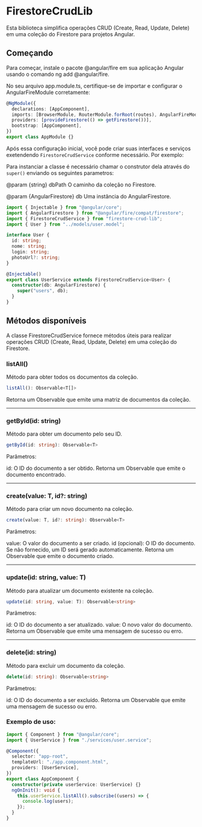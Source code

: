 # FirestoreCrudLib

Esta biblioteca simplifica operações CRUD (Create, Read, Update, Delete) em uma coleção do Firestore para projetos Angular.

## Começando

Para começar, instale o pacote @angular/fire em sua aplicação Angular usando o comando ng add @angular/fire.

No seu arquivo app.module.ts, certifique-se de importar e configurar o AngularFireModule corretamente:

```typescript
@NgModule({
  declarations: [AppComponent],
  imports: [BrowserModule, RouterModule.forRoot(routes), AngularFireModule.initializeApp(environment.firebaseConfig)],
  providers: [provideFirestore(() => getFirestore())],
  bootstrap: [AppComponent],
})
export class AppModule {}
```

Após essa configuração inicial, você pode criar suas interfaces e serviços exetendendo `FirestoreCrudService` conforme necessário. Por exemplo:

Para instanciar a classe é necessário chamar o construtor dela através do `super()` enviando os seguintes parametros:

@param {string} dbPath O caminho da coleção no Firestore.

@param {AngularFirestore} db Uma instância do AngularFirestore.

```typescript
import { Injectable } from "@angular/core";
import { AngularFirestore } from "@angular/fire/compat/firestore";
import { FirestoreCrudService } from "firestore-crud-lib";
import { User } from "../models/user.model";

interface User {
  id: string;
  nome: string;
  login: string;
  photoUrl?: string;
}

@Injectable()
export class UserService extends FirestoreCrudService<User> {
  constructor(db: AngularFirestore) {
    super("users", db);
  }
}
```

## Métodos disponíveis

A classe FirestoreCrudService fornece métodos úteis para realizar operações CRUD (Create, Read, Update, Delete) em uma coleção do Firestore.

### listAll()

Método para obter todos os documentos da coleção.

```typescript
listAll(): Observable<T[]>
```

Retorna um Observable que emite uma matriz de documentos da coleção.

---

### getById(id: string)

Método para obter um documento pelo seu ID.

```typescript
getById(id: string): Observable<T>
```

Parâmetros:

id: O ID do documento a ser obtido.
Retorna um Observable que emite o documento encontrado.

---

### create(value: T, id?: string)

Método para criar um novo documento na coleção.

```typescript
create(value: T, id?: string): Observable<T>
```

Parâmetros:

value: O valor do documento a ser criado.
id (opcional): O ID do documento. Se não fornecido, um ID será gerado automaticamente.
Retorna um Observable que emite o documento criado.

---

### update(id: string, value: T)

Método para atualizar um documento existente na coleção.

```typescript
update(id: string, value: T): Observable<string>
```

Parâmetros:

id: O ID do documento a ser atualizado.
value: O novo valor do documento.
Retorna um Observable que emite uma mensagem de sucesso ou erro.

---

### delete(id: string)

Método para excluir um documento da coleção.

```typescript
delete(id: string): Observable<string>
```

Parâmetros:

id: O ID do documento a ser excluído.
Retorna um Observable que emite uma mensagem de sucesso ou erro.

### Exemplo de uso:

```typescript
import { Component } from "@angular/core";
import { UserService } from "./services/user.service";

@Component({
  selector: "app-root",
  templateUrl: "./app.component.html",
  providers: [UserService],
})
export class AppComponent {
  constructor(private userService: UserService) {}
  ngOnInit(): void {
    this.userService.listAll().subscribe((users) => {
      console.log(users);
    });
  }
}
```

